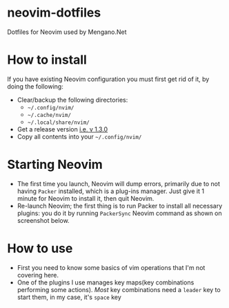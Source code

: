 # neovim-dotfiles
Dotfiles for Neovim used by Mengano.Net

# How to install
If you have existing Neovim configuration you must first get rid of it, by doing the following:
- Clear/backup the following directories:
  - `~/.config/nvim/`
  - `~/.cache/nvim/`
  - `~/.local/share/nvim/`
- Get a release version [i.e. v 
  1.3.0](https://github.com/mengano-net/neovim-dotfiles/releases/tag/1.3.0)
- Copy all contents into your `~/.config/nvim/`

# Starting Neovim
- The first time you launch, Neovim will dump errors, primarily due to not having `Packer` 
  installed, which is a plug-ins manager. Just give it 1 minute for Neovim to install it, then quit 
  Neovim.
- Re-launch Neovim; the first thing is to run Packer to install all necessary plugins: you do it by 
  running `PackerSync` Neovim command as shown on screenshot below.

# How to use
- First you need to know some basics of vim operations that I'm not covering here.
- One of the plugins I use manages key maps(key combinations performing some actions). _Most_ key 
  combinations need a `leader` key to start them, in my case, it's `space` key
